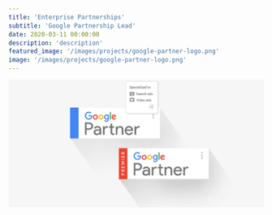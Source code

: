 ```yaml
---
title: 'Enterprise Partnerships'
subtitle: 'Google Partnership Lead'
date: 2020-03-11 00:00:00
description: 'description'
featured_image: '/images/projects/google-partner-logo.png'
image: '/images/projects/google-partner-logo.png'
---
```


![](/images/projects/google-partner-logo.png)
